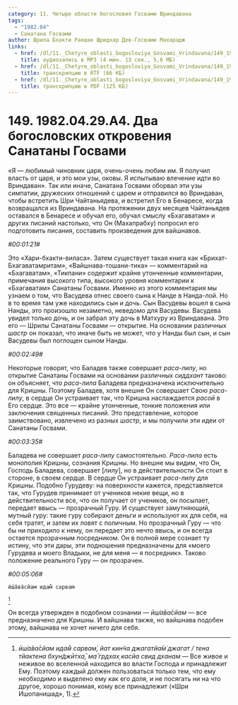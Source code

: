 ```yaml
---
category: 11. Четыре области богословия Госвами Вриндавана
tags:
  - "1982.04"
  - Санатана Госвами
author: Шрила Бхакти Ракшак Шридхар Дев-Госвами Махарадж
links:
  - href: /dl/11._Chetyre_oblasti_bogosloviya_Gosvami_Vrindavana/149_1982.04.29.A4_SridharMj_Dva_bogoslovskih_otkrovenija_Sanatany_Gosvami.mp3
    title: аудиозапись в MP3 (4 мин. 13 сек., 5,6 МБ)
  - href: /dl/11._Chetyre_oblasti_bogosloviya_Gosvami_Vrindavana/149_1982.04.29.A4_SridharMj_Dva_bogoslovskih_otkrovenija_Sanatany_Gosvami.rtf
    title: транскрипцию в RTF (66 КБ)
  - href: /dl/11._Chetyre_oblasti_bogosloviya_Gosvami_Vrindavana/149_1982.04.29.A4_SridharMj_Dva_bogoslovskih_otkrovenija_Sanatany_Gosvami.pdf
    title: транскрипцию в PDF (125 КБ)
---
```


# 149. 1982.04.29.A4. Два богословских откровения Санатаны Госвами

«Я — любимый чиновник царя, очень-очень любим им. Я получил власть от царя, и это мои узы, оковы. Я испытываю влечение идти во Вриндаван». Так или иначе, Санатана Госвами оборвал эти узы симпатии, дружеских отношений с царем и отправился во Вриндаван, чтобы встретить Шри Чайтаньядева, и встретил Его в Бенаресе, когда возвращался из Вриндавана. На протяжении двух месяцев Чайтаньядев оставался в Бенаресе и обучал его, обучал смыслу «Бхагаватам» и других писаний настолько, что Он (Махапрабху) попросил его подготовить писания, составить произведения для вайшнавов.

*#00:01:21#*

Это «Хари-бхакти-виласа». Затем существует такая книга как «Брихат-Бхагаватамритам», «Вайшнава-тошани-тика» — комментарий на «Бхагаватам», «Тикпани» содержит крайне утонченные комментарии, примечания высокого типа, высокого уровня комментарии к «Бхагаватам» Санатаны Госвами. Именно из этого комментария мы узнаем о том, что Васудева отнес своего сына к Нанде в Нанда-лой. Но в то время там уже находились сын и дочь. Сын Васудевы вошел в сына Нанды, это произошло незаметно, неведомо для Васудевы. Васудева увидел только дочь, и он забрал эту дочь в Матхуру из Вриндавана. Это его — Шрилы Санатаны Госвами — открытие. На основании различных *шастр* он показал, что иначе быть не может, что у Нанды был сын, и сын Васудевы был поглощен сыном Нанды.

*#00:02:49#*

Некоторые говорят, что Баладев также совершает *раса-лилу*, но открытие Санатаны Госвами на основании различных *сиддхант* таково: он объясняет, что *раса-лила* Баладева предназначена исключительно для Кришны. Поэтому Баладев, хотя внешне Он совершает Свою *раса-лилу*, в сердце Он устраивает так, что Кришна наслаждается *расой* в Его сердце. Это все — крайне утонченные, тонкие положения или заключения священных писаний. Это представление, которое заимствовано, извлечено из разных *шастр*, и мы получили эти идеи от Санатаны Госвами.

*#00:03:35#*

Баладева не совершает *раса-лилу* самостоятельно. *Раса-лила* есть монополия Кришны, сознания Кришны. Но внешне мы видим, что Он, Господь Баладева, совершает [*лилу*], но в действительности Он стоит в стороне, в своем сердце. В сердце Он устраивает *раса-лилу* для Кришны. Подобно Гурудеву: на поверхности кажется, представляется так, что Гурудев принимает от учеников некие вещи, но в действительности все, что он получает от учеников, он посылает, передает ввысь — прозрачный Гуру. И существует замутняющий, мутный гуру: такие гуру собирают деньги и используют их для себя, на себя тратят, и затем их ловят с поличным. Но прозрачный Гуру — что бы ни приходило к нему, он передает это нечто ввысь, и он всегда остается прозрачным посредником. Он в полной мере сознает ту истину, что эти дары, эти подношения предназначены для «моего Гурудева и моего Владыки, не для меня — я посредник». Таково положение реального Гуру — он прозрачен.

*#00:05:06#*

    ӣш́а̄ва̄сйам идам̐ сарвам̇
[^_ftn1]

Он всегда утвержден в подобном сознании — *ӣш́а̄ва̄сйам* — все предназначено для Кришны. И вайшнава также, но вайшнава подобен этому, вайшнава не хочет ничего для себя.



[^_ftn1]: *ӣш́а̄ва̄сйам идам̐ сарвам̇, йат кин̃ча джагатйа̄м̇ джагат / тена тйактена бхун̃джӣтха̄, ма̄ гр̣дхах̣ касйа свид дханам* — Все живое и неживое во вселенной находится во власти Господа и принадлежит Ему. Поэтому каждый должен пользоваться только тем, что ему необходимо и выделено ему как его доля, и не посягать ни на что другое, хорошо понимая, кому все принадлежит («Шри Ишопанишад», 1).

